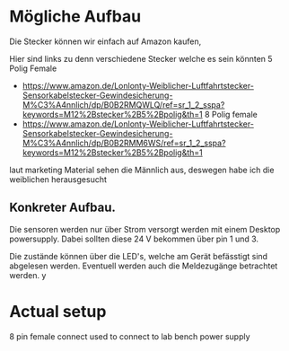 # Mögliche Aufbau

Die Stecker können wir einfach auf Amazon kaufen,

Hier sind links zu denn verschiedene Stecker welche es sein könnten 
5 Polig Female
- https://www.amazon.de/Lonlonty-Weiblicher-Luftfahrtstecker-Sensorkabelstecker-Gewindesicherung-M%C3%A4nnlich/dp/B0B2RMQWLQ/ref=sr_1_2_sspa?keywords=M12%2Bstecker%2B5%2Bpolig&th=1
8 Polig female 
- https://www.amazon.de/Lonlonty-Weiblicher-Luftfahrtstecker-Sensorkabelstecker-Gewindesicherung-M%C3%A4nnlich/dp/B0B2RMM6WS/ref=sr_1_2_sspa?keywords=M12%2Bstecker%2B5%2Bpolig&th=1

laut marketing Material sehen die Männlich aus, deswegen habe ich die weiblichen herausgesucht 

## Konkreter Aufbau. 

Die sensoren werden nur über Strom versorgt werden mit einem Desktop powersupply. Dabei sollten diese 24 V bekommen über pin 1 und 3. 

Die zustände können über die LED's, welche am Gerät befässtigt sind abgelesen werden. Eventuell werden auch die Meldezugänge betrachtet werden. y


# Actual setup

8 pin female connect used to connect to lab bench power supply 

